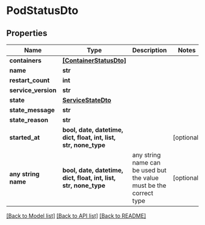 # PodStatusDto


## Properties
Name | Type | Description | Notes
------------ | ------------- | ------------- | -------------
**containers** | [**[ContainerStatusDto]**](ContainerStatusDto.md) |  | 
**name** | **str** |  | 
**restart_count** | **int** |  | 
**service_version** | **str** |  | 
**state** | [**ServiceStateDto**](ServiceStateDto.md) |  | 
**state_message** | **str** |  | 
**state_reason** | **str** |  | 
**started_at** | **bool, date, datetime, dict, float, int, list, str, none_type** |  | [optional] 
**any string name** | **bool, date, datetime, dict, float, int, list, str, none_type** | any string name can be used but the value must be the correct type | [optional]

[[Back to Model list]](../README.md#documentation-for-models) [[Back to API list]](../README.md#documentation-for-api-endpoints) [[Back to README]](../README.md)


